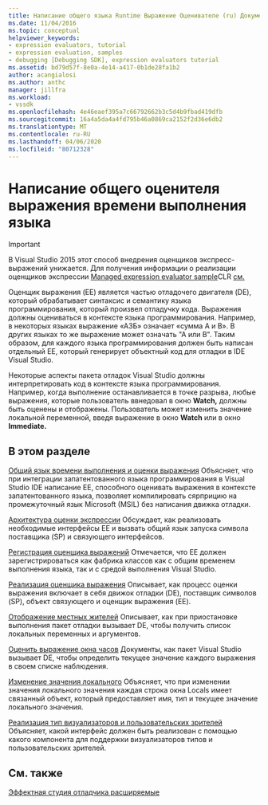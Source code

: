 ```yaml
---
title: Написание общего языка Runtime Выражение Оценивателе (ru) Документы Майкрософт
ms.date: 11/04/2016
ms.topic: conceptual
helpviewer_keywords:
- expression evaluators, tutorial
- expression evaluation, samples
- debugging [Debugging SDK], expression evaluators tutorial
ms.assetid: bd79d57f-8e0a-4e14-a417-0b1de28fa1b2
author: acangialosi
ms.author: anthc
manager: jillfra
ms.workload:
- vssdk
ms.openlocfilehash: 4e46eaef395a7c66792662b3c5d4b9fbad419dfb
ms.sourcegitcommit: 16a4a5da4a4fd795b46a0869ca2152f2d36e6db2
ms.translationtype: MT
ms.contentlocale: ru-RU
ms.lasthandoff: 04/06/2020
ms.locfileid: "80712328"
---
```

# <a name="writing-a-common-language-runtime-expression-evaluator"></a>Написание общего оценителя выражения времени выполнения языка
> [!IMPORTANT]
> В Visual Studio 2015 этот способ внедрения оценщиков экспресс-выражений унижается. Для получения информации о реализации оценщиков экспрессии [Managed expression evaluator sample](https://github.com/Microsoft/ConcordExtensibilitySamples/wiki/Managed-Expression-Evaluator-Sample)CLR [см.](https://github.com/Microsoft/ConcordExtensibilitySamples/wiki/CLR-Expression-Evaluators)

 Оценщик выражения (EE) является частью отладочего двигателя (DE), который обрабатывает синтаксис и семантику языка программирования, который произвел отладучку кода. Выражения должны оцениваться в контексте языка программирования. Например, в некоторых языках выражение «АЗБ» означает «сумма А и В». В других языках то же выражение может означать "А или В". Таким образом, для каждого языка программирования должен быть написан отдельный EE, который генерирует объектный код для отладки в IDE Visual Studio.

 Некоторые аспекты пакета отладок Visual Studio должны интерпретировать код в контексте языка программирования. Например, когда выполнение останавливается в точке разрыва, любые выражения, которые пользователь ввнедовал в окно **Watch,** должны быть оценены и отображены. Пользователь может изменить значение локальной переменной, введя выражение в окно **Watch** или в окно **Immediate.**

## <a name="in-this-section"></a>В этом разделе
 [Общий язык времени выполнения и оценки выражения](../../extensibility/debugger/common-language-runtime-and-expression-evaluation.md) Объясняет, что при интеграции запатентованного языка программирования в Visual Studio IDE написание EE, способного оценивать выражения в контексте запатентованного языка, позволяет компилировать сярприцию на промежуточный язык Microsoft (MSIL) без написания движка отладки.

 [Архитектура оценки экспрессии](../../extensibility/debugger/expression-evaluator-architecture.md) Обсуждает, как реализовать необходимые интерфейсы EE и вызвать общий язык запуска символа поставщика (SP) и связующего интерфейсов.

 [Регистрация оценщика выражений](../../extensibility/debugger/registering-an-expression-evaluator.md) Отмечается, что EE должен зарегистрироваться как фабрика классов как с общим временем выполнения языка, так и с средой выполнения Visual Studio.

 [Реализация оценщика выражения](../../extensibility/debugger/implementing-an-expression-evaluator.md) Описывает, как процесс оценки выражения включает в себя движок отладки (DE), поставщик символов (SP), объект связующего и оценщик выражения (EE).

 [Отображение местных жителей](../../extensibility/debugger/displaying-locals.md) Описывает, как при приостановке выполнения пакет отладки вызывает DE, чтобы получить список локальных переменных и аргументов.

 [Оценить выражение окна часов](../../extensibility/debugger/evaluating-a-watch-window-expression.md) Документы, как пакет Visual Studio вызывает DE, чтобы определить текущее значение каждого выражения в своем списке наблюдения.

 [Изменение значения локального](../../extensibility/debugger/changing-the-value-of-a-local.md) Объясняет, что при изменении значения локального значения каждая строка окна Locals имеет связанный объект, который предоставляет имя, тип и текущее значение локального значения.

 [Реализация тип визуализаторов и пользовательских зрителей](../../extensibility/debugger/implementing-type-visualizers-and-custom-viewers.md) Объясняет, какой интерфейс должен быть реализован с помощью какого компонента для поддержки визуализаторов типов и пользовательских зрителей.

## <a name="see-also"></a>См. также
 [Эффектная студия отладчика расширяемые](../../extensibility/debugger/visual-studio-debugger-extensibility.md)
